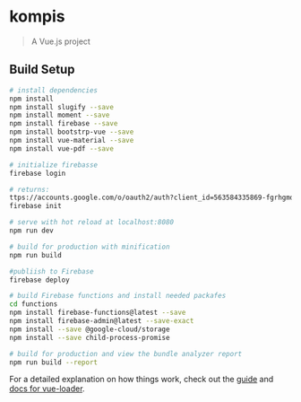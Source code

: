 # kompis

> A Vue.js project

## Build Setup

``` bash
# install dependencies
npm install
npm install slugify --save
npm install moment --save
npm install firebase --save
npm install bootstrp-vue --save
npm install vue-material --save
npm install vue-pdf --save

# initialize firebasse
firebase login

# returns:
ttps://accounts.google.com/o/oauth2/auth?client_id=563584335869-fgrhgmd47bqnekij5i8b5pr03ho849e6.apps.googleusercontent.com&scope=email%20openid%20https%3A%2F%2Fwww.googleapis.com%2Fauth%2Fcloudplatformprojects.readonly%20https%3A%2F%2Fwww.googleapis.com%2Fauth%2Ffirebase%20https%3A%2F%2Fwww.googleapis.com%2Fauth%2Fcloud-platform&response_type=code&state=499001397&redirect_uri=http%3A%2F%2Flocalhost%3A9005
firebase init

# serve with hot reload at localhost:8080
npm run dev

# build for production with minification
npm run build

#publiish to Firebase
firebase deploy

# build Firebase functions and install needed packafes
cd functions
npm install firebase-functions@latest --save
npm install firebase-admin@latest --save-exact
npm install --save @google-cloud/storage
npm install --save child-process-promise

# build for production and view the bundle analyzer report
npm run build --report
```

For a detailed explanation on how things work, check out the [guide](http://vuejs-templates.github.io/webpack/) and [docs for vue-loader](http://vuejs.github.io/vue-loader).
